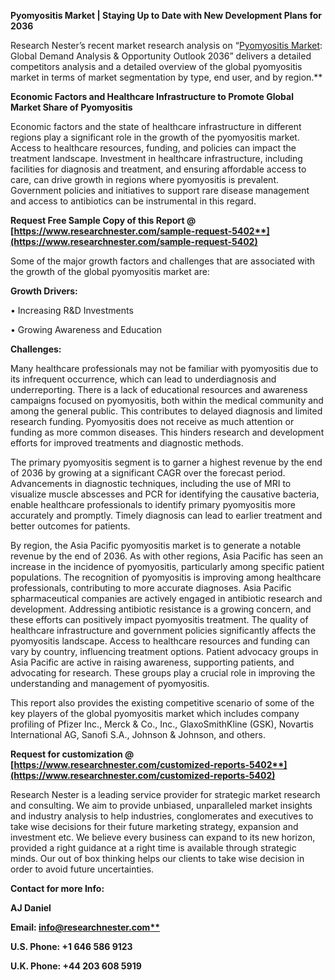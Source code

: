 ﻿**Pyomyositis Market | Staying Up to Date with New Development Plans for 2036**

Research Nester’s recent market research analysis on “[Pyomyositis Market](https://www.researchnester.com/reports/pyomyositis-market/5402): Global Demand Analysis & Opportunity Outlook 2036” delivers a detailed competitors analysis and a detailed overview of the global pyomyositis market in terms of market segmentation by type, end user, and by region.**  

**Economic Factors and Healthcare Infrastructure to Promote Global Market Share of Pyomyositis**

Economic factors and the state of healthcare infrastructure in different regions play a significant role in the growth of the pyomyositis market. Access to healthcare resources, funding, and policies can impact the treatment landscape. Investment in healthcare infrastructure, including facilities for diagnosis and treatment, and ensuring affordable access to care, can drive growth in regions where pyomyositis is prevalent. Government policies and initiatives to support rare disease management and access to antibiotics can be instrumental in this regard.

**Request Free Sample Copy of this Report @ [https://www.researchnester.com/sample-request-5402**](https://www.researchnester.com/sample-request-5402)**

Some of the major growth factors and challenges that are associated with the growth of the global pyomyositis market are:

**Growth Drivers:**

•	Increasing R&D Investments

•	Growing Awareness and Education

**Challenges:**

Many healthcare professionals may not be familiar with pyomyositis due to its infrequent occurrence, which can lead to underdiagnosis and underreporting. There is a lack of educational resources and awareness campaigns focused on pyomyositis, both within the medical community and among the general public. This contributes to delayed diagnosis and limited research funding. Pyomyositis does not receive as much attention or funding as more common diseases. This hinders research and development efforts for improved treatments and diagnostic methods.

<a name="_hlk147244479"></a>The primary pyomyositis segment is to garner a highest revenue by the end of 2036 by growing at a significant CAGR over the forecast period. Advancements in diagnostic techniques, including the use of MRI to visualize muscle abscesses and PCR for identifying the causative bacteria, enable healthcare professionals to identify primary pyomyositis more accurately and promptly. Timely diagnosis can lead to earlier treatment and better outcomes for patients.

<a name="_hlk147244557"></a>By region, the Asia Pacific pyomyositis market is to generate <a name="_hlk140522455"></a>a notable revenue by the end of 2036. As with other regions, Asia Pacific has seen an increase in the incidence of pyomyositis, particularly among specific patient populations. The recognition of pyomyositis is improving among healthcare professionals, contributing to more accurate diagnoses. Asia Pacific spharmaceutical companies are actively engaged in antibiotic research and development. Addressing antibiotic resistance is a growing concern, and these efforts can positively impact pyomyositis treatment. The quality of healthcare infrastructure and government policies significantly affects the pyomyositis landscape. Access to healthcare resources and funding can vary by country, influencing treatment options. Patient advocacy groups in Asia Pacific are active in raising awareness, supporting patients, and advocating for research. These groups play a crucial role in improving the understanding and management of pyomyositis.

<a name="_hlk147244718"></a>This report also provides the existing competitive scenario of some of the key players of the global pyomyositis market which includes company profiling of Pfizer Inc., Merck & Co., Inc., GlaxoSmithKline (GSK), Novartis International AG, Sanofi S.A., Johnson & Johnson, and others.  

**Request for customization @ [https://www.researchnester.com/customized-reports-5402**](https://www.researchnester.com/customized-reports-5402)**

Research Nester is a leading service provider for strategic market research and consulting. We aim to provide unbiased, unparalleled market insights and industry analysis to help industries, conglomerates and executives to take wise decisions for their future marketing strategy, expansion and investment etc. We believe every business can expand to its new horizon, provided a right guidance at a right time is available through strategic minds. Our out of box thinking helps our clients to take wise decision in order to avoid future uncertainties.

**Contact for more Info:**

**AJ Daniel**

**Email: [info@researchnester.com**](mailto:info@researchnester.com)**

**U.S. Phone: +1 646 586 9123** 

**U.K. Phone: +44 203 608 5919**

